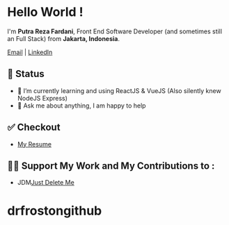 <h1>
  Hello World !
</h1>

<p>I'm <b>Putra Reza Fardani</b>, Front End Software Developer (and sometimes still an Full Stack) from <b>Jakarta, Indonesia</b>. </p>

[Email](business.putrarezafardani@gmail.com) | [LinkedIn](https://www.linkedin.com/in/putra-reza-f-3b226253/)

<!-- About you -->

## 📃 Status

- 🌱 I’m currently learning and using ReactJS & VueJS (Also silently knew NodeJS Express)
- 💬 Ask me about anything, I am happy to help

## ✅ Checkout

- [My Resume](https://www.dropbox.com/s/qqnelscq9zbquvm/PRF%20Dev%20Resume.pdf?dl=0)

## 🙋‍♂️ Support My Work and My Contributions to : 
- JDM[Just Delete Me](https://github.com/jdm-contrib/jdm)

# drfrostongithub
